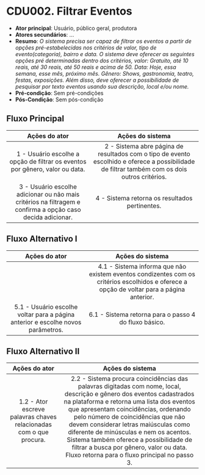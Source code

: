 ﻿# CDU002. Filtrar Eventos

- **Ator principal**: Usuário, público geral, produtora
- **Atores secundários**: ...	 
- **Resumo**: *O sistema precisa ser capaz de filtrar os eventos a partir de opções pré-estabelecidas nos critérios de valor, tipo de evento(categoria), bairro e data. O sistema deve oferecer as seguintes opções pré determinadas dentro dos critérios, valor: Gratuito, até 10 reais, até 30 reais, até 50 reais e acima de 50. Data: Hoje, essa semana, esse mês, próximo mês. Gênero: Shows, gastronomia, teatro, festas, exposições. Além disso, deve oferecer a possibilidade de pesquisar por texto eventos usando sua descrição, local e/ou nome.* 
- **Pré-condição**: Sem pré-condições
- **Pós-Condição**: Sem pós-condição

## Fluxo Principal
| Ações do ator | Ações do sistema |
| :-----------------: | :-----------------: | 
| 1 - Usuário escolhe a opção de filtrar os eventos por gênero, valor ou data. | 2 -  Sistema abre página de resultados com o tipo de evento escolhido e oferece a possibilidade de filtrar também com os dois outros critérios. | 
| 3 - Usuário escolhe adicionar ou não mais critérios na filtragem e confirma a opção caso decida adicionar. | 4 - Sistema retorna os resultados pertinentes. |

## Fluxo Alternativo I 
| Ações do ator | Ações do sistema |
| :-----------------: |:-----------------: | 
| |4.1 - Sistema informa que não existem eventos condizentes com os critérios escolhidos e oferece a opção de voltar para a página anterior. |  
| 5.1 - Usuário escolhe voltar para a página anterior e escolhe novos parâmetros.| 6.1 - Sistema retorna para o passo 4 do fluxo básico. |

## Fluxo Alternativo II 
| Ações do ator | Ações do sistema |
| :-----------------: | :-----------------: | 
| 1.2 - Ator escreve palavras chaves relacionadas com o que procura. |2.2 - Sistema procura coincidências das palavras digitadas com nome, local, descrição e gênero dos eventos cadastrados na plataforma e retorna uma lista dos eventos que apresentam coincidências, ordenando pelo número de coincidências que não devem considerar letras maiúsculas como diferente de minúsculas e nem os acentos. Sistema também oferece a possibilidade de filtrar a busca por gênero, valor ou data. Fluxo retorna para o fluxo principal no passo 3. |



